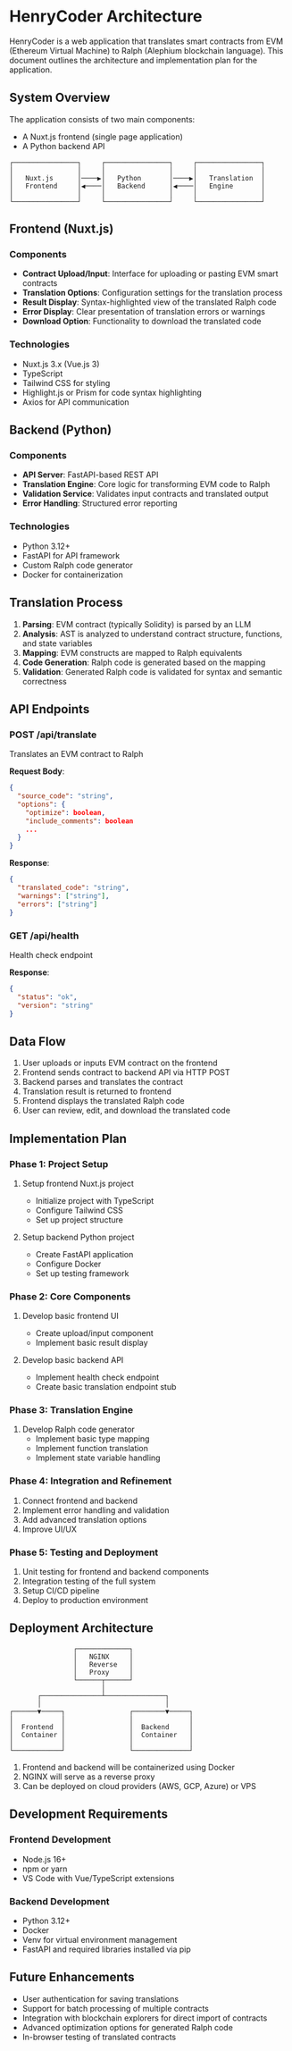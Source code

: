 # HenryCoder Architecture

HenryCoder is a web application that translates smart contracts from EVM (Ethereum Virtual Machine) to Ralph (Alephium blockchain language). This document outlines the architecture and implementation plan for the application.

## System Overview

The application consists of two main components:
- A Nuxt.js frontend (single page application)
- A Python backend API

```
┌────────────────┐     ┌────────────────┐     ┌────────────────┐
│                │     │                │     │                │
│   Nuxt.js      │────▶│   Python       │────▶│   Translation  │
│   Frontend     │◀────│   Backend      │◀────│   Engine       │
│                │     │                │     │                │
└────────────────┘     └────────────────┘     └────────────────┘
```

## Frontend (Nuxt.js)

### Components
- **Contract Upload/Input**: Interface for uploading or pasting EVM smart contracts
- **Translation Options**: Configuration settings for the translation process
- **Result Display**: Syntax-highlighted view of the translated Ralph code
- **Error Display**: Clear presentation of translation errors or warnings
- **Download Option**: Functionality to download the translated code

### Technologies
- Nuxt.js 3.x (Vue.js 3)
- TypeScript
- Tailwind CSS for styling
- Highlight.js or Prism for code syntax highlighting
- Axios for API communication

## Backend (Python)

### Components
- **API Server**: FastAPI-based REST API
- **Translation Engine**: Core logic for transforming EVM code to Ralph
- **Validation Service**: Validates input contracts and translated output
- **Error Handling**: Structured error reporting

### Technologies
- Python 3.12+
- FastAPI for API framework
- Custom Ralph code generator
- Docker for containerization

## Translation Process

1. **Parsing**: EVM contract (typically Solidity) is parsed by an LLM
2. **Analysis**: AST is analyzed to understand contract structure, functions, and state variables
3. **Mapping**: EVM constructs are mapped to Ralph equivalents
4. **Code Generation**: Ralph code is generated based on the mapping
5. **Validation**: Generated Ralph code is validated for syntax and semantic correctness

## API Endpoints

### POST /api/translate
Translates an EVM contract to Ralph

**Request Body**:
```json
{
  "source_code": "string",
  "options": {
    "optimize": boolean,
    "include_comments": boolean
    ...
  }
}
```

**Response**:
```json
{
  "translated_code": "string",
  "warnings": ["string"],
  "errors": ["string"]
}
```

### GET /api/health
Health check endpoint

**Response**:
```json
{
  "status": "ok",
  "version": "string"
}
```

## Data Flow

1. User uploads or inputs EVM contract on the frontend
2. Frontend sends contract to backend API via HTTP POST
3. Backend parses and translates the contract
4. Translation result is returned to frontend
5. Frontend displays the translated Ralph code
6. User can review, edit, and download the translated code

## Implementation Plan

### Phase 1: Project Setup
1. Setup frontend Nuxt.js project
   - Initialize project with TypeScript
   - Configure Tailwind CSS
   - Set up project structure

2. Setup backend Python project
   - Create FastAPI application
   - Configure Docker
   - Set up testing framework

### Phase 2: Core Components
1. Develop basic frontend UI
   - Create upload/input component
   - Implement basic result display

2. Develop basic backend API
   - Implement health check endpoint
   - Create basic translation endpoint stub

### Phase 3: Translation Engine
1. Develop Ralph code generator
   - Implement basic type mapping
   - Implement function translation
   - Implement state variable handling

### Phase 4: Integration and Refinement
1. Connect frontend and backend
2. Implement error handling and validation
3. Add advanced translation options
4. Improve UI/UX

### Phase 5: Testing and Deployment
1. Unit testing for frontend and backend components
2. Integration testing of the full system
3. Setup CI/CD pipeline
4. Deploy to production environment

## Deployment Architecture

```
                ┌─────────────┐
                │   NGINX     │
                │   Reverse   │
                │   Proxy     │
                └──────┬──────┘
                       │
       ┌───────────────┴───────────────┐
       │                               │
┌──────▼─────┐                ┌────────▼─────┐
│            │                │              │
│  Frontend  │                │  Backend     │
│  Container │                │  Container   │
│            │                │              │
└────────────┘                └──────────────┘
```

1. Frontend and backend will be containerized using Docker
2. NGINX will serve as a reverse proxy
3. Can be deployed on cloud providers (AWS, GCP, Azure) or VPS

## Development Requirements

### Frontend Development
- Node.js 16+
- npm or yarn
- VS Code with Vue/TypeScript extensions

### Backend Development
- Python 3.12+
- Docker
- Venv for virtual environment management
- FastAPI and required libraries installed via pip

## Future Enhancements
- User authentication for saving translations
- Support for batch processing of multiple contracts
- Integration with blockchain explorers for direct import of contracts
- Advanced optimization options for generated Ralph code
- In-browser testing of translated contracts

